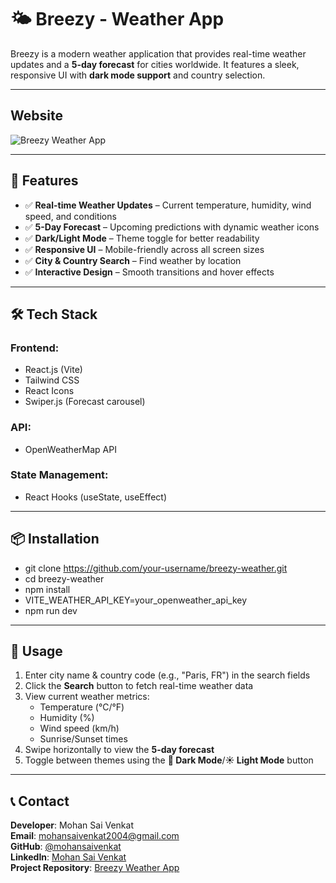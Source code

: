 # 🌤 Breezy - Weather App  

Breezy is a modern weather application that provides real-time weather updates and a **5-day forecast** for cities worldwide. It features a sleek, responsive UI with **dark mode support** and country selection.  

---

## Website
![Breezy Weather App](https://breezy-nu.vercel.app/)  


---

## 🚀 Features  
- ✅ **Real-time Weather Updates** – Current temperature, humidity, wind speed, and conditions  
- ✅ **5-Day Forecast** – Upcoming predictions with dynamic weather icons  
- ✅ **Dark/Light Mode** – Theme toggle for better readability  
- ✅ **Responsive UI** – Mobile-friendly across all screen sizes  
- ✅ **City & Country Search** – Find weather by location  
- ✅ **Interactive Design** – Smooth transitions and hover effects  

---

## 🛠 Tech Stack  
### **Frontend:**  
- React.js (Vite)  
- Tailwind CSS  
- React Icons  
- Swiper.js (Forecast carousel)  

### **API:**  
- OpenWeatherMap API  

### **State Management:**  
- React Hooks (useState, useEffect)  

---

## 📦 Installation  
   - git clone https://github.com/your-username/breezy-weather.git
   - cd breezy-weather
   - npm install
   - VITE_WEATHER_API_KEY=your_openweather_api_key
   - npm run dev

---

## 🎯 Usage  
1. Enter city name & country code (e.g., "Paris, FR") in the search fields  
2. Click the **Search** button to fetch real-time weather data  
3. View current weather metrics:  
   - Temperature (°C/°F)  
   - Humidity (%)  
   - Wind speed (km/h)  
   - Sunrise/Sunset times  
4. Swipe horizontally to view the **5-day forecast**  
5. Toggle between themes using the **🌙 Dark Mode**/**☀️ Light Mode** button  

---

## 📞 Contact  
**Developer**: Mohan Sai Venkat   
**Email**: [mohansaivenkat2004@gmail.com](mailto:mohansaivenkat2004@gmail.com)  
**GitHub**: [@mohansaivenkat](https://github.com/mohansaivenkat)  
**LinkedIn**: [Mohan Sai Venkat](https://linkedin.com/in/mohan-sai-venkat)  
**Project Repository**: [Breezy Weather App](https://breezy-nu.vercel.app/)  
